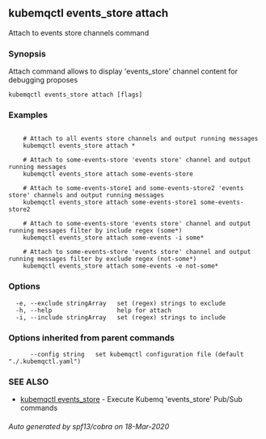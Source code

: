 ## kubemqctl events_store attach

Attach to events store channels command

### Synopsis

Attach command allows to display 'events_store' channel content for debugging proposes

```
kubemqctl events_store attach [flags]
```

### Examples

```

	# Attach to all events store channels and output running messages
	kubemqctl events_store attach *
	
	# Attach to some-events-store 'events store' channel and output running messages
	kubemqctl events_store attach some-events-store

	# Attach to some-events-store1 and some-events-store2 'events store' channels and output running messages
	kubemqctl events_store attach some-events-store1 some-events-store2 

	# Attach to some-events-store 'events store' channel and output running messages filter by include regex (some*)
	kubemqctl events_store attach some-events -i some*

	# Attach to some-events-store 'events store' channel and output running messages filter by exclude regex (not-some*)
	kubemqctl events_store attach some-events -e not-some*

```

### Options

```
  -e, --exclude stringArray   set (regex) strings to exclude
  -h, --help                  help for attach
  -i, --include stringArray   set (regex) strings to include
```

### Options inherited from parent commands

```
      --config string   set kubemqctl configuration file (default "./.kubemqctl.yaml")
```

### SEE ALSO

* [kubemqctl events_store](kubemqctl_events_store.md)	 - Execute Kubemq 'events_store' Pub/Sub commands

###### Auto generated by spf13/cobra on 18-Mar-2020
